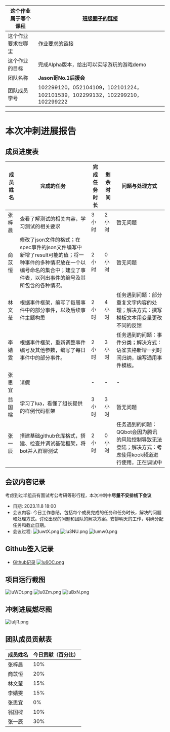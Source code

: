 | 这个作业属于哪个课程 | [班级圈子的链接](https://bbs.csdn.net/forums/fzusdn-0831) |
|---------------------|--------------------------------------------------------------|
| 这个作业要求在哪里  | [作业要求的链接](https://bbs.csdn.net/topics/617519084)    |
| 这个作业的目标     | 完成Alpha版本，给出可以实际游玩的游戏demo |
| 团队名称           | **Jason哥No.1后援会**                                        |
| 团队成员学号       | 102299120，052104109，102101224，102101539，102299132，102299210，102299222 |

---
# 本次冲刺进展报告

## 成员进度表

| 成员姓名  | 完成的任务                | 完成任务时长 | 剩余时间 | 问题与处理方式 |
| ---------- | ------------------------- | ----------- | -------- | -------------- |
| 张梓晨     | 查看了解测试的相关内容，学习测试的相关要求               | 3 小时      | 2 小时  | 暂无问题 |
| 商苡恒     | 修改了json文件的格式；在spec事件的json文件编写中新增了result可能的值；将一种事件的多种情况放在一个以编号命名的集合中；建立了事件表，以列出事件的编号及其所包含的各种情况。                      | 2 小时      | 0 小时  | 暂无问题          |
| 林文莹     | 根据事件框架，编写了每周事件中的部分事件，以及后续事件主题构思               | 2 小时      | 4 小时 | 任务遇到问题：部分重复文字内容的处理；解决方式：撰写模板文本用变量更改不同的反馈 |
|李婧雯|根据事件框架，重新调整事件编号及其他参数，编写了每日事件中的部分事件。|2 小时|3 小时|任务遇到的问题：事件分类；解决方式：语雀表格新增一列时间归纳，编写通用事件模板。|
|张思宜|请假|-|-|-|
|翁国樑|学习了lua，看懂了组长提供的样例代码框架|3 小时|3 小时|暂无问题|
|张一辰|搭建基础github仓库格式，搭建、检查并调试基础框架，将bot并入群聊测试|2 小时|0 小时|任务遇到的问题：QQbot会因为腾讯的风险控制导致无法登陆；解决方式：考虑使用kook频道进行使用，正在调试中|

## 会议内容记录

考虑到过半组员有面试考公考研等形行程，本次冲刺中**尽量不安排线下会议**

- 日期: 2023.11.8 18:00
- 会议内容: 今日工作总结，包括每个成员完成的任务和任务时长，解决的问题和处理方式。讨论出现的问题和团队的解决方案。安排明天的工作，明确分配任务和截止日期。
- 会议过程: ![luwtX.png](https://i0.imgs.ovh/2023/11/08/luwtX.png)
![lu3NU.png](https://i0.imgs.ovh/2023/11/08/lu3NU.png)
![lumw0.png](https://i0.imgs.ovh/2023/11/08/lumw0.png)

## Github签入记录

- [Github记录](https://github.com/Leen-Ouyang/Plugin/commits/main)
[![lu6OC.png](https://i0.imgs.ovh/2023/11/08/lu6OC.png)](https://imgloc.com/image/lu6OC)

## 项目运行截图

![luWDt.png](https://i0.imgs.ovh/2023/11/08/luWDt.png)
![lu0Zm.png](https://i0.imgs.ovh/2023/11/08/lu0Zm.png)
![luBxN.png](https://i0.imgs.ovh/2023/11/08/luBxN.png)

## 冲刺进展燃尽图

![luIjR.png](https://i0.imgs.ovh/2023/11/08/luIjR.png)

## 团队成员贡献表

| 成员姓名     | 今日贡献（百分比） |
| ----------  | ------------------- |
| 张梓晨     | 10%                |
| 商苡恒     | 20%                |
| 林文莹     | 15%                |
| 李婧雯     | 15%                |
| 张思宜     | 0%                 |
| 翁国樑     | 10%                |
| 张一辰     | 30%                |
